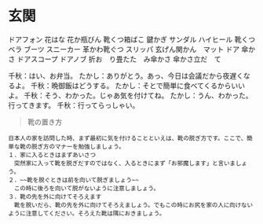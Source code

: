 # 玄関

ドアフォン
花はな
花か瓶びん
靴くつ箱ばこ
鍵かぎ
サンダル
ハイヒール
靴くつ　ベラ
ブーツ
スニーカー
革かわ靴ぐつ
スリッパ
玄げん関かん　マット
ドア
傘かさ
ドアスコープ
ドアノブ
折お　り畳たた　み傘かさ
傘かさ立だ　て

千秋：はい、お弁当。
たかし：ありがとう。あっ、今日は会議だから夜遅くなるよ。
千秋：晩御飯はどうする。
たかし：そとで簡単に食べてくるからいいよ。
千秋：そう、わかった。じゃあ気を付けてね。
たかし：うん、わかった。行ってきます。
千秋：行ってらっしゃい。

> 靴の置き方
```text
日本人の家を訪問した時、まず最初に気を付けることといえは、靴の脱ぎ方です。ここで、簡単な靴の脱ぎ方のマナーを勉強しましょう。
１．家に入るときはまずあいさつ
　突然家に入って靴を脱ぎだすのではなく、入るときにまず「お邪魔します」と言いましょう。
２．~~靴を脱ぐときは前を向いて脱ぎましょう~~
　この時に後ろを向いて脱がないように注意しましょう。
３．靴の先を外に向けてそろえます
　靴を脱いだら、靴の先を外に向けてそろえましょう。でもこの時にお尻を家の人に向けないように注意してください。そろえた靴は隅におきましょう。
```
